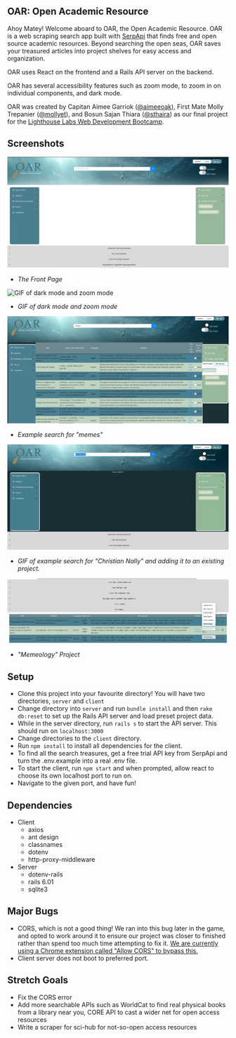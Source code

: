 
## OAR: Open Academic Resource 
Ahoy Matey! Welcome aboard to OAR, the Open Academic Resource. OAR is a web scraping search app built with [SerpApi](https://serpapi.com/google-scholar-api) that finds free and open source academic resources. Beyond searching the open seas, OAR saves your treasured articles into project shelves for easy access and organization. 

OAR uses React on the frontend and a Rails API server on the backend. 

OAR has several accessibility features such as zoom mode, to zoom in on individual components, and dark mode. 

OAR was created by Capitan Aimee Garriok ([@aimeeoak](https://github.com/aimeeoak)), First Mate Molly Trepanier ([@mollyet](https://github.com/mollyet/)), and Bosun Sajan Thiara ([@sthaira](https://github.com/SThiara)) as our final project for the [Lighthouse Labs Web Development Bootcamp](https://www.lighthouselabs.ca/). 
## Screenshots

![The Front Page](https://github.com/SThiara/fresh-OAR/blob/8531f6ad78e729fd0086f5022caf6d921b3734aa/docs/oar-front-page.png)
- *The Front Page*

![GIF of dark mode and zoom mode](https://github.com/mollyet/fresh-OAR/blob/232dc80ffeccd3f9050b54efa69652ec0960cf46/docs/oar-accessibility-gif.gif)
 - *GIF of dark mode and zoom mode*

![Example search for "memes"](https://github.com/SThiara/fresh-OAR/blob/8531f6ad78e729fd0086f5022caf6d921b3734aa/docs/oar-meme-search.png)
- *Example search for "memes"*

![GIF of example search for "Christian Nally" and adding it to an existing project.](https://github.com/SThiara/fresh-OAR/blob/8531f6ad78e729fd0086f5022caf6d921b3734aa/docs/oar-search-gif.gif)
- *GIF of example search for "Christian Nally" and adding it to an existing project.*

!["Memeology" Project](https://github.com/SThiara/fresh-OAR/blob/8531f6ad78e729fd0086f5022caf6d921b3734aa/docs/oar-memeology-project.png)
- *"Memeology" Project*


## Setup

- Clone this project into your favourite directory! You will have two directories, `server` and `client`
- Change directory into `server` and run `bundle install` and then `rake db:reset` to set up the Rails API server and load preset project data. 
- While in the server directory, run `rails s` to start the API server. This should run on `localhost:3000`
- Change directories to the `client` directory. 
- Run `npm install` to install all dependencies for the client. 
- To find all the search treasures, get a free trial API key from SerpApi and turn the .env.example into a real .env file. 
- To start the client, run `npm start` and when prompted, allow react to choose its own localhost port to run on. 
- Navigate to the given port, and have fun! 

## Dependencies 
- Client 
  - axios
  - ant design 
  - classnames
  - dotenv
  - http-proxy-middleware
- Server
  - dotenv-rails
  - rails 6.01
  - sqlite3
## Major Bugs
- CORS, which is not a good thing! We ran into this bug later in the game, and opted to work around it to ensure our project was closer to finished rather than spend too much time attempting to fix it. [We are currently using a Chrome extension called "Allow CORS" to bypass this.](https://chrome.google.com/webstore/detail/allow-cors-access-control/lhobafahddgcelffkeicbaginigeejlf) 
- Client server does not boot to preferred port. 
## Stretch Goals
- Fix the CORS error
- Add more searchable APIs such as WorldCat to find real physical books from a library near you, CORE API to cast a wider net for open access resources
- Write a scraper for sci-hub for not-so-open access resources 
